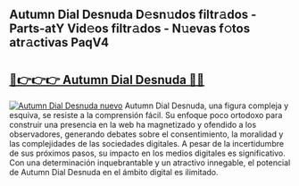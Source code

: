 ## Autumn Dial Desnuda D𝚎sn𝚞dos filtr𝚊dos - Parts-atY Vid𝚎os filtr𝚊dos - N𝚞evas f𝚘tos atr𝚊ctivas PaqV4

# <h2><a href="http://mbcbol.tromn.icu/?c=Autumn+Dial+Desnuda">🔗👉👉👉 Autumn Dial Desnuda 🔗🔗</a></h2>

[![Autumn Dial Desnuda nuevo](https://i.imgur.com/pEAQMta.gif)](http://mbcbol.tromn.icu/?c=Autumn+Dial+Desnuda)
Autumn Dial Desnuda, una figura compleja y esquiva, se resiste a la comprensión fácil. Su enfoque poco ortodoxo para construir una presencia en la web ha magnetizado y ofendido a los observadores, generando debates sobre el consentimiento, la moralidad y las complejidades de las sociedades digitales. A pesar de la incertidumbre de sus próximos pasos, su impacto en los medios digitales es significativo. Con una determinación inquebrantable y un atractivo innegable, el potencial de Autumn Dial Desnuda en el ámbito digital es ilimitado.
